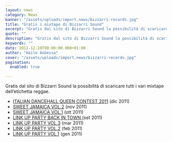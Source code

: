```yaml
---
layout: news
category: News
banner: "/assets/uploads/import.news/bizzarri-records.jpg"
title: "Gratis i mixtape di Bizzarri Sound"
excerpt: "Gratis dal sito di Bizzarri Sound la possibilità di scaricare tutti i vari mixtape dell’etichetta reggae. ITALIAN DANCEHALL QUEEN CONTEST 2011 (dic 2011) SWEET JAMAICA VOL.2 (nov 2011) SWEET JAMAICA VOL.1 (ott 2011) LINK UP PARTY BACK IN TOWN (set 2011) LINK UP PARTY VOL.3 (mar 2011) LINK UP PARTY VOL.2 (feb 2011) LINK UP [&hellip"
quote: ""
description: "Gratis dal sito di Bizzarri Sound la possibilità di scaricare tutti i vari mixtape dell’etichetta reggae. ITALIAN DANCEHALL QUEEN CONTEST 2011 (dic 2011) SWEET JAMAICA VOL.2 (nov 2011) SWEET JAMAICA VOL.1 (ott 2011) LINK UP PARTY BACK IN TOWN (set 2011) LINK UP PARTY VOL.3 (mar 2011) LINK UP PARTY VOL.2 (feb 2011) LINK UP [&hellip"
keywords: ""
date: 2011-12-28T00:00:00.000+01:00
author: "Haile Anbessa"
cover: "/assets/uploads/import.news/bizzarri-records.jpg"
pagination:
  enabled: true

---
```


Gratis dal sito di Bizzarri Sound la possibilità di scaricare tutti i vari mixtape dell’etichetta reggae.

* [ITALIAN DANCEHALL QUEEN CONTEST 2011](https://www.mediafire.com/?3n1btarn2sqwe9v) (dic 2011)
* [SWEET JAMAICA VOL.2](https://www.mediafire.com/?5m2ol6wrv3fumfy) (nov 2011)
* [SWEET JAMAICA VOL.1](https://www.mediafire.com/?0oddq87k8yx95j0) (ott 2011)
* [LINK UP PARTY BACK IN TOWN ](https://www.mediafire.com/?7ziwyjk0nrjhivv)(set 2011)
* [LINK UP PARTY VOL.3](https://www.mediafire.com/?37v9emk6o7l3v1z) (mar 2011)
* [LINK UP PARTY VOL.2](https://www.mediafire.com/?18kj45b685behuj) (feb 2011)
* [LINK UP PARTY VOL.1](https://www.mediafire.com/?u6t433qmmwll6tp) (gen 2011)